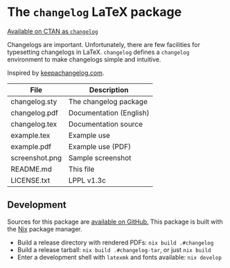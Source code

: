 # The `changelog` LaTeX package

[Available on CTAN as `changelog`][changelog]

Changelogs are important. Unfortunately, there are few facilities
for typesetting changelogs in LaTeX. `changelog` defines a `changelog`
environment to make changelogs simple and intuitive.

Inspired by [keepachangelog.com].

File                         | Description
-----------------------------|-------------------------------
changelog.sty                | The changelog package
changelog.pdf                | Documentation (English)
changelog.tex                | Documentation source
example.tex                  | Example use
example.pdf                  | Example use (PDF)
screenshot.png               | Sample screenshot
README.md                    | This file
LICENSE.txt                  | LPPL v1.3c

## Development

Sources for this package are [available on GitHub.][github]
This package is built with the [Nix][nix] package manager.

- Build a release directory with rendered PDFs:
  `nix build .#changelog`
- Build a release tarball:
  `nix build .#changelog-tar`, or just `nix build`
- Enter a development shell with `latexmk` and fonts available:
  `nix develop`

[keepachangelog.com]: https://keepachangelog.com/
[changelog]: https://ctan.org/pkg/changelog
[github]: https://github.com/9999years/latex-changelog
[nix]: https://zero-to-nix.com/
